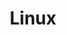 ---
title: "Linux"
description: "Kalian sedang melihat Katogori Linux"
slug: "linux"
image: "linux.jpg"
---